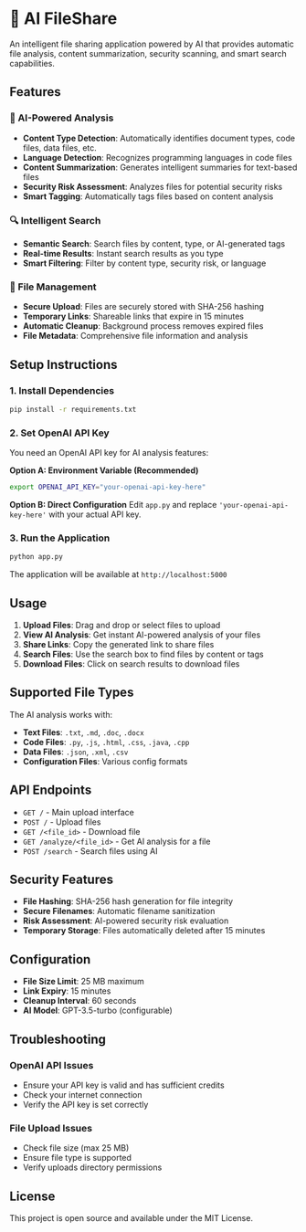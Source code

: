 # 🤖 AI FileShare

An intelligent file sharing application powered by AI that provides automatic file analysis, content summarization, security scanning, and smart search capabilities.

## Features

### 🧠 AI-Powered Analysis
- **Content Type Detection**: Automatically identifies document types, code files, data files, etc.
- **Language Detection**: Recognizes programming languages in code files
- **Content Summarization**: Generates intelligent summaries for text-based files
- **Security Risk Assessment**: Analyzes files for potential security risks
- **Smart Tagging**: Automatically tags files based on content analysis

### 🔍 Intelligent Search
- **Semantic Search**: Search files by content, type, or AI-generated tags
- **Real-time Results**: Instant search results as you type
- **Smart Filtering**: Filter by content type, security risk, or language

### 📁 File Management
- **Secure Upload**: Files are securely stored with SHA-256 hashing
- **Temporary Links**: Shareable links that expire in 15 minutes
- **Automatic Cleanup**: Background process removes expired files
- **File Metadata**: Comprehensive file information and analysis

## Setup Instructions

### 1. Install Dependencies
```bash
pip install -r requirements.txt
```

### 2. Set OpenAI API Key
You need an OpenAI API key for AI analysis features:

**Option A: Environment Variable (Recommended)**
```bash
export OPENAI_API_KEY="your-openai-api-key-here"
```

**Option B: Direct Configuration**
Edit `app.py` and replace `'your-openai-api-key-here'` with your actual API key.

### 3. Run the Application
```bash
python app.py
```

The application will be available at `http://localhost:5000`

## Usage

1. **Upload Files**: Drag and drop or select files to upload
2. **View AI Analysis**: Get instant AI-powered analysis of your files
3. **Share Links**: Copy the generated link to share files
4. **Search Files**: Use the search box to find files by content or tags
5. **Download Files**: Click on search results to download files

## Supported File Types

The AI analysis works with:
- **Text Files**: `.txt`, `.md`, `.doc`, `.docx`
- **Code Files**: `.py`, `.js`, `.html`, `.css`, `.java`, `.cpp`
- **Data Files**: `.json`, `.xml`, `.csv`
- **Configuration Files**: Various config formats

## API Endpoints

- `GET /` - Main upload interface
- `POST /` - Upload files
- `GET /<file_id>` - Download file
- `GET /analyze/<file_id>` - Get AI analysis for a file
- `POST /search` - Search files using AI

## Security Features

- **File Hashing**: SHA-256 hash generation for file integrity
- **Secure Filenames**: Automatic filename sanitization
- **Risk Assessment**: AI-powered security risk evaluation
- **Temporary Storage**: Files automatically deleted after 15 minutes

## Configuration

- **File Size Limit**: 25 MB maximum
- **Link Expiry**: 15 minutes
- **Cleanup Interval**: 60 seconds
- **AI Model**: GPT-3.5-turbo (configurable)

## Troubleshooting

### OpenAI API Issues
- Ensure your API key is valid and has sufficient credits
- Check your internet connection
- Verify the API key is set correctly

### File Upload Issues
- Check file size (max 25 MB)
- Ensure file type is supported
- Verify uploads directory permissions

## License

This project is open source and available under the MIT License.


